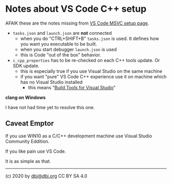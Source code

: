 # Notes about VS Code C++ setup

AFAIK these are the notes missing from 
[VS Code MSVC setup page](https://code.visualstudio.com/docs/cpp/config-msvc).

- `tasks.json` and `launch.json` are **not** connected
    - when you do "CTRL+SHIFT+B" `tasks.json` is used. It defines how you want you executable to be built.
    - when you start debugger `launch.json` is used
    - this is Code "out of the box" behavior.
- `c_cpp_properties` has to be re-checked on each C++ tools update. Or SDK update.
    - this is especially true if you use Visual Studio on the same machine
    - if you want "pure" VS Code C++ experience use it on machine which has no Visual Studio installed
        - this means "[Build Tools for Visual Studio](https://visualstudio.microsoft.com/downloads/#other)"


**clang on Windows**

I have not had time yet to resolve this one.

## Caveat Emptor

If you use WIN10 as a C/C++ development machine use Visual Studio Community Eddition. 

If you like pain use VS Code.

It is as simple as that.

---
(c) 2020 by dbj@dbj.org CC BY SA 4.0